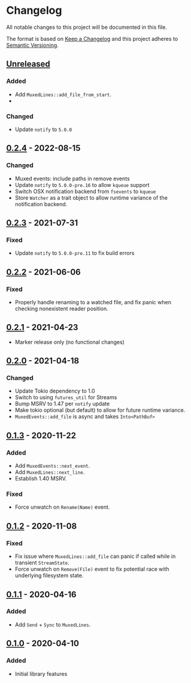 # Changelog

All notable changes to this project will be documented in this file.

The format is based on [Keep a Changelog](http://keepachangelog.com)
and this project adheres to [Semantic Versioning](http://semver.org).

## [Unreleased]

### Added
- Add `MuxedLines::add_file_from_start`.
- 
### Changed
- Update `notify` to `5.0.0`

## [0.2.4] - 2022-08-15

### Changed
- Muxed events: include paths in remove events
- Update `notify` to `5.0.0-pre.16` to allow `kqueue` support
- Switch OSX notification backend from `fsevents` to `kqueue`
- Store `Watcher` as a trait object to allow runtime variance of the
  notification backend.

## [0.2.3] - 2021-07-31

### Fixed
- Update `notify` to `5.0.0-pre.11` to fix build errors

## [0.2.2] - 2021-06-06

### Fixed
- Properly handle renaming to a watched file, and fix panic when checking
  nonexistent reader position.

## [0.2.1] - 2021-04-23

- Marker release only (no functional changes)

## [0.2.0] - 2021-04-18

### Changed
- Update Tokio dependency to 1.0
- Switch to using `futures_util` for Streams
- Bump MSRV to 1.47 per `notify` update
- Make tokio optional (but default) to allow for future runtime variance.
- `MuxedEvents::add_file` is async and takes `Into<PathBuf>`

## [0.1.3] - 2020-11-22

### Added
- Add `MuxedEvents::next_event`.
- Add `MuxedLines::next_line`.
- Establish 1.40 MSRV.

### Fixed
- Force unwatch on `Rename(Name)` event.

## [0.1.2] - 2020-11-08

### Fixed
- Fix issue where `MuxedLines::add_file` can panic if called while in transient
  `StreamState`.
- Force unwatch on `Remove(File)` event to fix potential race with underlying
  filesystem state.

## [0.1.1] - 2020-04-16

### Added
- Add `Send` + `Sync` to `MuxedLines`.

## [0.1.0] - 2020-04-10

### Added
- Initial library features

[Unreleased]: https://github.com/jmagnuson/linemux/compare/0.2.4...master
[0.2.4]: https://github.com/jmagnuson/linemux/compare/0.2.3...0.2.4
[0.2.3]: https://github.com/jmagnuson/linemux/compare/0.2.2...0.2.3
[0.2.2]: https://github.com/jmagnuson/linemux/compare/0.2.1...0.2.2
[0.2.1]: https://github.com/jmagnuson/linemux/compare/0.2.0...0.2.1
[0.2.0]: https://github.com/jmagnuson/linemux/compare/0.1.3...0.2.0
[0.1.3]: https://github.com/jmagnuson/linemux/compare/0.1.2...0.1.3
[0.1.2]: https://github.com/jmagnuson/linemux/compare/0.1.1...0.1.2
[0.1.1]: https://github.com/jmagnuson/linemux/compare/0.1.0...0.1.1
[0.1.0]: https://github.com/jmagnuson/linemux/compare/8a30f75...0.1.0
